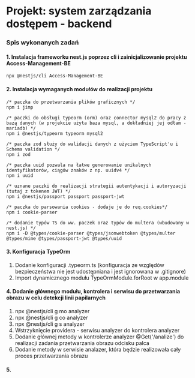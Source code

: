 # Projekt: system zarządzania dostępem - backend

### Spis wykonanych zadań
#### 1. Instalacja frameworku nest.js poprzez cli i zainicjalizowanie projektu Access-Management-BE
```
npx @nestjs/cli Access-Management-BE
```
#### 2. Instalacja wymaganych modułów do realizacji projektu
```
/* paczka do przetwarzania plików graficznych */
npm i jimp

/* paczki do obsługi typeorm (orm) oraz connector mysql2 do pracy z bazą danych (w projekcie użyta baza mysql, a dokładniej jej odłam - mariadb) */
npm i @nestjs/typeorm typeorm mysql2

/* paczka zod służy do walidacji danych z użyciem TypeScript'u i Schema validation */
npm i zod

/* paczka uuid pozwala na łatwe generowanie unikalnych identyfikatorów, ciągów znaków z np. uuidv4 */
npm i uuid

/* uznane paczki do realizacji strategii autentykacji i autoryzacji (tutaj z tokenem JWT) */
npm i @nestjs/passport passport passport-jwt

/* paczka do parsowania cookies - dodaje je do req.cookies*/
npm i cookie-parser

/* dodanie typów TS do ww. paczek oraz typów do multera (wbudowany w nest.js) */
npm i -D @types/cookie-parser @types/jsonwebtoken @types/multer @types/mime @types/passport-jwt @types/uuid
```

#### 3. Konfiguracja TypeOrm
1. Dodanie konfiguracji .typeorm.ts (konfiguracja ze względów bezpieczeństwa nie jest udostępniana i jest ignorowana w .gitignore)
2. Import dynamicznego modułu TypeOrmModule.forRoot w app.module

#### 4. Dodanie głównego modułu, kontrolera i serwisu do przetwarzania obrazu w celu detekcji linii papilarnych
1. npx @nestjs/cli g mo analyzer
2. npx @nestjs/cli g co analyzer
3. npx @nestjs/cli g s analyzer
4. Wstrzyknięcie providera - serwisu analyzer do kontrolera analyzer
5. Dodanie głównej metody w kontrolerze analyzer @Get('/analize') do realizacji zadania przetwarzania obrazu odcisku palca
5. Dodanie metody w serwisie analazer, która będzie realizowała cały proces przetwarzania obrazu
#### 5.